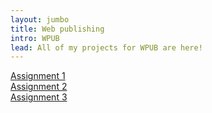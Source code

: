 ```yaml
---
layout: jumbo
title: Web publishing
intro: WPUB
lead: All of my projects for WPUB are here!
---
```


<div class="row mb-3">
<div class="col-md-4 text-center">
	<a class="btn btn-primary" href="https://github.com/mmio/mmio.github.io">Assignment 1</a>
</div>
<div class="col-md-4 text-center">
	<a class="btn btn-primary" href="#">Assignment 2</a>
</div>
<div class="col-md-4 text-center">
	<a class="btn btn-primary" href="#">Assignment 3</a>
</div>
</div>
